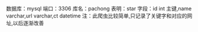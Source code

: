 数据库：mysql
端口：3306
库名：pachong
表明：star
字段：id int 主键,name varchar,url varchar,ct datetime
注：此爬虫比较简单,只记录了关键字和对应的网址,以后逐渐改善
